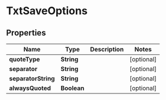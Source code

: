 
# TxtSaveOptions

## Properties
Name | Type | Description | Notes
------------ | ------------- | ------------- | -------------
**quoteType** | **String** |  |  [optional]
**separator** | **String** |  |  [optional]
**separatorString** | **String** |  |  [optional]
**alwaysQuoted** | **Boolean** |  |  [optional]



